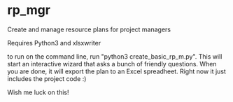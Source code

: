 # rp_mgr
Create and manage resource plans for project managers

Requires Python3 and xlsxwriter

to run on the command line, run "python3 create_basic_rp_m.py". 
This will start an interactive wizard that asks a bunch of friendly questions. 
When you are done, it will export the plan to an Excel spreadheet. Right now it just includes the project code :)

Wish me luck on this!
